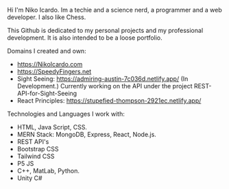 Hi I'm Niko Icardo. Im a techie and a science nerd, a programmer and a web developer. I also like Chess. 

This Github is dedicated to my personal projects and my professional development. It is also intended to be a loose portfolio. 

Domains I created and own: 

- https://NikoIcardo.com
- https://SpeedyFingers.net
- Sight Seeing: https://admiring-austin-7c036d.netlify.app/ (In Development.) Currently working on the API under the project REST-API-for-Sight-Seeing
- React Principles: https://stupefied-thompson-2921ec.netlify.app/ 

Technologies and Languages I work with: 

- HTML, Java Script, CSS. 
- MERN Stack: MongoDB, Express, React, Node.js.
- REST API's
- Bootstrap CSS 
- Tailwind CSS
- P5 JS  
- C++, MatLab, Python. 
- Unity C#


